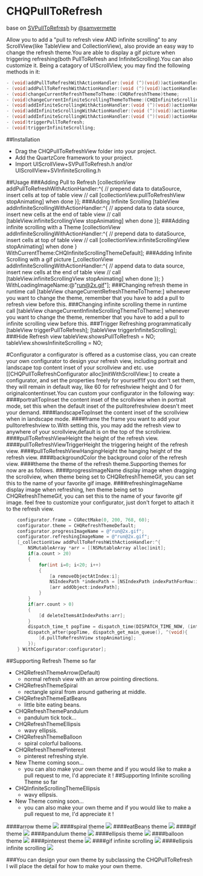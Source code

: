CHQPullToRefresh
================
base on [SVPullToRefresh](https://github.com/samvermette/SVPullToRefresh) by [@samvermette](https://github.com/samvermette)  

Allow you to add a "pull to refresh view AND infinite scrolling" to any ScrollView(like TableView and CollectionView), also provide an easy way to change the refresh theme.You are able to display a gif picture when triggering refreshing(both PullToRefresh and InfiniteScrolling).You can also customize it.
Being a catagory of UIScrollView, you may find the following methods in it:  
```Objective-C
- (void)addPullToRefreshWithActionHandler:(void (^)(void))actionHandler;
- (void)addPullToRefreshWithActionHandler:(void (^)(void))actionHandler WithConfigurator:(CHQPullToRefreshConfigurator *)configurator;
- (void)changeCurrentRefreshThemeToTheme:(CHQRefreshTheme)theme;
- (void)changeCurrentInfiniteScrollingThemeToTheme:(CHQInfiniteScrollingTheme)theme;
- (void)addInfiniteScrollingWithActionHandler:(void (^)(void))actionHandler;
- (void)addInfiniteScrollingWithActionHandler:(void (^)(void))actionHandler WithCurrentTheme:(CHQInfiniteScrollingTheme)theme;
- (void)addInfiniteScrollingWithActionHandler:(void (^)(void))actionHandler WithLoadingImageName:(NSString *)loadingImageName;
- (void)triggerPullToRefresh;
- (void)triggerInfiniteScrolling;
```
##Installation
* Drag the CHQPullToRefreshView folder into your project.
* Add the QuartzCore framework to your project.
* Import UIScrollView+SVPullToRefresh.h and/or UIScrollView+SVInfiniteScrolling.h

##Usage
###Adding Pull to Refresh
    [collectionView addPullToRefreshWithActionHandler:^{
        // prepend data to dataSource, insert cells at top of table view
        // call [collectionView.pullToRefreshView stopAnimating] when done
    }];
###Adding Infinite Scrolling
    [tableView addInfiniteScrollingWithActionHandler:^{
    // append data to data source, insert new cells at the end of table view
    // call [tableView.infiniteScrollingView stopAnimating] when done
    }];
###Adding infinite scrolling with a Theme
    [collectionView addInfiniteScrollingWithActionHandler:^{
        // prepend data to dataSource, insert cells at top of table view
        // call [collectionView.infiniteScrollingView stopAnimating] when done
    } WithCurrentTheme:CHQInfiniteScrollingThemeDefault];
###Adding Infinite Scrolling with a gif picture
    [_collectionView addInfiniteScrollingWithActionHandler:^{
        // append data to data source, insert new cells at the end of table view
        // call [tableView.infiniteScrollingView stopAnimating] when done
        });
    } WithLoadingImageName:@"run@2x.gif"];
###Changing refresh theme in runtime
    call [tableView changeCurrentRefreshThemeToTheme:] whenever you want to change the theme, remember that you have to add a pull to refresh view before this.
###Changing infinite scrolling theme in runtime
    call [tableView changeCurrentInfiniteScrollingThemeToTheme:] whenever you want to change the theme, remember that you have to add a pull to infinite scrolling view before this.
###Trigger Refreshing programmatically
    [tableView triggerPullToRefresh];
    [tableView triggerInfiniteScrolling];
###Hide Refresh view
    tableView.showsPullToRefresh = NO;
    tableView.showsInfiniteScrolling = NO;
    
#Configurator
a configurator is offered as a customise class, you can create your own configurator to design your refresh view, including portrait and landscape top content inset of your scrollview and etc.
use [[CHQPullToRefreshConfigurator alloc]initWithScrollView:] to create a configurator, and set the properties freely for yourself!If you don't set them, they will remain in default way, like 60 for refreshview height and 0 for originalcontentinset.You can custom your configurator in the following way:
####portraitTopInset
    the content inset of the scrollview when in portrait mode, set this when the default inset of the pulltorefreshview doesn't meet your demand.
####landscapeTopInset
    the content inset of the scrollview when in landscape mode.
####frame
    the frame you want to add your pulltorefreshview to.With setting this, you may add the refresh view to anywhere of your scrollview,default is on the top of the scrollview.
####pullToRefreshViewHeight
    the height of the refresh view.
####pullToRefreshViewTriggerHeight
    the triggering height of the refresh view.
####pullToRefreshViewHangingHeight
    the hanging height of the refresh view.
####backgroundColor
    the background color of the refresh view.
####theme
    the theme of the refresh theme.Supporting themes for now are as follows.
####progressImageName
    display image when dragging the scrollview, when theme being set to CHQRefreshThemeGif, you can set this to the name of your favorite gif image.
####refreshingImageName
    display image when refreshing, hen theme being set to CHQRefreshThemeGif, you can set this to the name of your favorite gif image.
feel free to customize your configurator, just don't forget to attach it to the refresh view.
```Objective-C
    configurator.frame = CGRectMake(0, 200, 768, 60);
    configurator.theme = CHQRefreshThemeDefault;
    configurator.progressImageName = @"run@2x.gif";
    configurator.refreshingImageName = @"run@2x.gif";
    [_collectionView addPullToRefreshWithActionHandler:^{
        NSMutableArray *arr = [[NSMutableArray alloc]init];
        if(a.count > 20)
        {
            for(int i=0; i<20; i++)
            {
                [a removeObjectAtIndex:i];
                NSIndexPath *indexPath = [NSIndexPath indexPathForRow:i inSection:0];
                [arr addObject:indexPath];
            }
        }
        if(arr.count > 0)
        {
            [d deleteItemsAtIndexPaths:arr];
        }
        dispatch_time_t popTime = dispatch_time(DISPATCH_TIME_NOW, (int64_t)(3 * NSEC_PER_SEC));
        dispatch_after(popTime, dispatch_get_main_queue(), ^(void){
            [d.pullToRefreshView stopAnimating];
        });
    } WithConfigurator:configurator];
```
##Supporting Refresh Theme so far
* CHQRefreshThemeArrow(Default)
  * normal refresh view with an arrow pointing directions.  
* CHQRefreshThemeSpiral
  * rectangle spiral from around gathering at middle. 
* CHQRefreshThemeEatBeans
  * little bite eating beans.
* CHQRefreshThemePandulum
  * pandulum tick tock...
* CHQRefreshThemeEllipsis
  * wavy ellipsis.
* CHQRefreshThemeBalloon
  * spiral colorful balloons.
* CHQRefreshThemePinterest
  * pinterest refreshing style.
* New Theme coming soon...
  * you can also make your own theme and if you would like to make a pull request to me, I'd appreciate it ! 
##Supporting Infinite scrolling Theme so far
* CHQInfiniteScrollingThemeEllipsis
  * wavy ellipsis.
* New Theme coming soon...
  * you can also make your own theme and if you would like to make a pull request to me, I'd appreciate it !

####arrow theme
![](https://github.com/stoncle/CHQPullToRefresh/blob/master/CHQPullToRefresh/testImage/arrow.png)
####spiral theme
![](https://github.com/stoncle/CHQPullToRefresh/blob/master/CHQPullToRefresh/testImage/spiral.png)
####eatBeans theme
![](https://github.com/stoncle/CHQPullToRefresh/blob/master/CHQPullToRefresh/testImage/eatBeans.png)
####gif theme
![](https://github.com/stoncle/CHQPullToRefresh/blob/master/CHQPullToRefresh/testImage/gif.png)
####pandulum theme
![](https://github.com/stoncle/CHQPullToRefresh/blob/master/CHQPullToRefresh/testImage/pandulum.png)
####ellipsis theme
![](https://github.com/stoncle/CHQPullToRefresh/blob/master/CHQPullToRefresh/testImage/ellipsis.png)
####balloon theme
![](https://github.com/stoncle/CHQPullToRefresh/blob/master/CHQPullToRefresh/testImage/balloon.png)
####pinterest theme
![](https://github.com/stoncle/CHQPullToRefresh/blob/master/CHQPullToRefresh/testImage/pinterest.png)
####gif infinite scrolling
![](https://github.com/stoncle/CHQPullToRefresh/blob/master/CHQPullToRefresh/testImage/gifinfinite.png)
####ellipsis infinite scrolling
![](https://github.com/stoncle/CHQPullToRefresh/blob/master/CHQPullToRefresh/testImage/ellipsisScrolling.png)

###You can design your own theme
  by subclassing the CHQPullToRefresh  
  I will place the detail for how to make your own theme.

